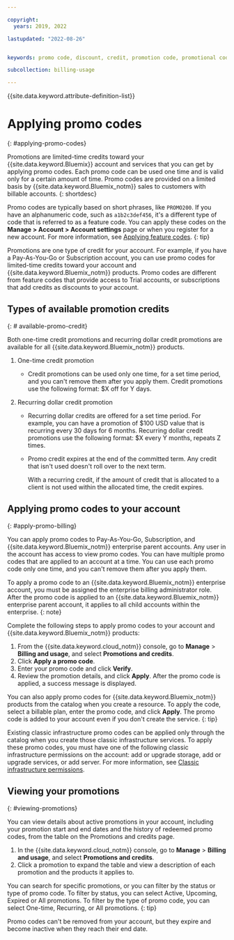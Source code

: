 ```yaml
---

copyright:
  years: 2019, 2022

lastupdated: "2022-08-26"


keywords: promo code, discount, credit, promotion code, promotional code, redeem promos

subcollection: billing-usage

---
```


{{site.data.keyword.attribute-definition-list}}

# Applying promo codes
{: #applying-promo-codes}

Promotions are limited-time credits toward your {{site.data.keyword.Bluemix}} account and services that you can get by applying promo codes. Each promo code can be used one time and is valid only for a certain amount of time. Promo codes are provided on a limited basis by {{site.data.keyword.Bluemix_notm}} sales to customers with billable accounts. 
{: shortdesc} 

Promo codes are typically based on short phrases, like `PROMO200`. If you have an alphanumeric code, such as `a1b2c3def456`, it's a different type of code that is referred to as a feature code. You can apply these codes on the **Manage > Account > Account settings** page or when you register for a new account. For more information, see [Applying feature codes](/docs/account?topic=account-codes). 
{: tip}

Promotions are one type of credit for your account. For example, if you have a Pay-As-You-Go or Subscription account, you can use promo codes for limited-time credits toward your account and {{site.data.keyword.Bluemix_notm}} products. Promo codes are different from feature codes that provide access to Trial accounts, or subscriptions that add credits as discounts to your account.

## Types of available promotion credits
{: # available-promo-credit}

Both one-time credit promotions and recurring dollar credit promotions are available for all {{site.data.keyword.Bluemix_notm}} products. 

1. One-time credit promotion 
    * Credit promotions can be used only one time, for a set time period, and you can't remove them after you apply them. Credit promotions use the following format: $X off for Y days.

2. Recurring dollar credit promotion
    * Recurring dollar credits are offered for a set time period. For example, you can have a promotion of $100 USD value that is recurring every 30 days for 6 months. Recurring dollar credit promotions use the following format: $X every Y months, repeats Z times. 
    * Promo credit expires at the end of the committed term. Any credit that isn't used doesn't roll over to the next term.

        With a recurring credit, if the amount of credit that is allocated to a client is not used within the allocated time, the credit expires. 

## Applying promo codes to your account
{: #apply-promo-billing}

You can apply promo codes to Pay-As-You-Go, Subscription, and {{site.data.keyword.Bluemix_notm}} enterprise parent accounts. Any user in the account has access to view promo codes. You can have multiple promo codes that are applied to an account at a time. You can use each promo code only one time, and you can't remove them after you apply them. 

To apply a promo code to an {{site.data.keyword.Bluemix_notm}} enterprise account, you must be assigned the enterprise billing administrator role. After the promo code is applied to an {{site.data.keyword.Bluemix_notm}} enterprise parent account, it applies to all child accounts within the enterprise.
{: note} 

Complete the following steps to apply promo codes to your account and {{site.data.keyword.Bluemix_notm}} products:  

1. From the {{site.data.keyword.cloud_notm}} console, go to **Manage** > **Billing and usage**, and select **Promotions and credits**. 
1. Click **Apply a promo code**.
1. Enter your promo code and click **Verify**.
1. Review the promotion details, and click **Apply**. After the promo code is applied, a success message is displayed.

You can also apply promo codes for {{site.data.keyword.Bluemix_notm}} products from the catalog when you create a resource. To apply the code, select a billable plan, enter the promo code, and click **Apply**. The promo code is added to your account even if you don't create the service.
{: tip}

Existing classic infrastructure promo codes can be applied only through the catalog when you create those classic infrastructure services. To apply these promo codes, you must have one of the following classic infrastructure permissions on the account: add or upgrade storage, add or upgrade services, or add server. For more information, see [Classic infrastructure permissions](/docs/account?topic=account-infrapermission). 

## Viewing your promotions
{: #viewing-promotions}

You can view details about active promotions in your account, including your promotion start and end dates and the history of redeemed promo codes, from the table on the Promotions and credits page. 

1. In the {{site.data.keyword.cloud_notm}} console, go to **Manage** > **Billing and usage**, and select **Promotions and credits**. 
1. Click a promotion to expand the table and view a description of each promotion and the products it applies to.

You can search for specific promotions, or you can filter by the status or type of promo code. To filter by status, you can select Active, Upcoming, Expired or All promotions. To filter by the type of promo code, you can select One-time, Recurring, or All promotions.
{: tip}

Promo codes can't be removed from your account, but they expire and become inactive when they reach their end date.

